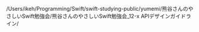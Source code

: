 /Users/ikeh/Programming/Swift/swift-studying-public/yumemi/熊谷さんのやさしいSwift勉強会/熊谷さんのやさしいSwift勉強会_12-x APIデザインガイドライン/